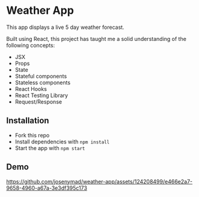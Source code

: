 # Weather App

This app displays a live 5 day weather forecast.

Built using React, this project has taught me a solid understanding of the following concepts:

- JSX
- Props
- State
- Stateful components
- Stateless components
- React Hooks
- React Testing Library
- Request/Response

## Installation

- Fork this repo
- Install dependencies with `npm install`
- Start the app with `npm start`

## Demo



https://github.com/josenymad/weather-app/assets/124208499/e466e2a7-9658-4960-a67a-3e3df395c173



